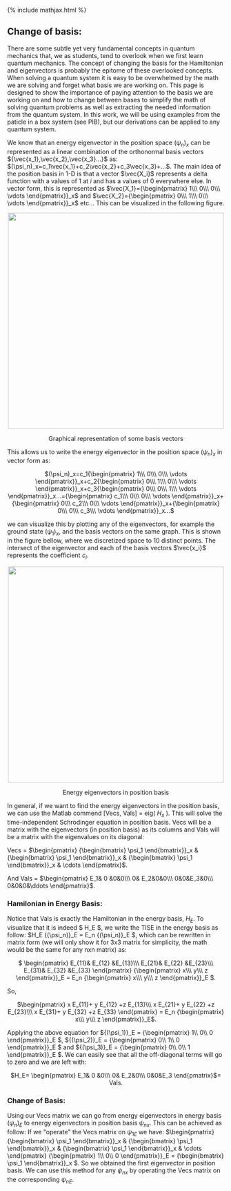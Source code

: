 {% include mathjax.html %}

## Change of basis:

There are some subtle yet very fundamental concepts in quantum mechanics that, we as students, tend to overlook when we first learn quantum mechanics. The concept of changing the basis for the Hamiltonian and eigenvectors is probably the epitome of these overlooked concepts. When solving a quantum system it is easy to be overwhelmed by the math we are solving and forget what basis we are working on. 
This page is designed to show the importance of paying attention to the basis we are working on and how to change between bases to simplify the math of solving quantum problems as well as extracting the needed information from the quantum system. In this work, we will be using examples from the paticle in a box system (see PIB), but our derivations can be applied to any quantum system.

We know that an energy eigenvector in the position space $(\psi_n)_x$ can be represented as a linear combination of the orthonormal basis vectors ${\vec{x_1},\vec{x_2},\vec{x_3}...}$ as: $(\psi_n)_x=c_1\vec{x_1}+c_2\vec{x_2}+c_3\vec{x_3}+...$.
The main idea of the position basis in 1-D is that a vector $\vec{X_i}$  represents a delta function with a values of $1$ at $i$ and has a values of $0$ everywhere else. In vector form, this is represented as $\vec{X_1}={\begin{pmatrix} 1\\\ 0\\\ 0\\\ \vdots \end{pmatrix}}_x$ and $\vec{X_2}={\begin{pmatrix} 0\\\ 1\\\ 0\\\ \vdots \end{pmatrix}}_x$ etc... This can be visualized in the following figure.

<p align="center">
  <img src="https://user-images.githubusercontent.com/35305574/35716147-d57ce0c8-07a4-11e8-95c0-6e951cf81814.jpg" width="500">
</p>
<p align="center"> Graphical representation of some basis vectors </p>

This allows us to write the energy eigenvector in the position space $(\psi_n)_x$ in vector form as:

<p align="center">
$(\psi_n)_x=c_1{\begin{pmatrix} 1\\\ 0\\\ 0\\\ \vdots \end{pmatrix}}_x+c_2{\begin{pmatrix} 0\\\ 1\\\ 0\\\ \vdots \end{pmatrix}}_x+c_3{\begin{pmatrix} 0\\\ 0\\\ 1\\\ \vdots \end{pmatrix}}_x...={\begin{pmatrix} c_1\\\ 0\\\ 0\\\ \vdots \end{pmatrix}}_x+{\begin{pmatrix} 0\\\ c_2\\\ 0\\\ \vdots \end{pmatrix}}_x+{\begin{pmatrix} 0\\\ 0\\\ c_3\\\ \vdots \end{pmatrix}}_x...$
</p>

we can visualize this by plotting any of the eigenvectors, for example the ground state $(\psi_1)_x$, and the basis vectors on the same graph. This is shown in the figure bellow, where we discretized space to 10 distinct points. The intersect of the eigenvector and each of the basis vectors $\vec{x_i}$ represents the coefficient $c_i$.

<p align="center">
  <img src="https://user-images.githubusercontent.com/35305574/35780329-9942a2b4-09a7-11e8-97b1-aeb6267c8684.jpg" width="500">
</p>
<p align="center"> Energy eigenvectors in position basis </p>

In general, if we want to find the energy eigenvectors in the position basis, we can use the Matlab commend [Vecs, Vals] = eig( $H_x$ ). This will solve the time-independent Schrodinger equation in position basis. 
Vecs will be a matrix with the eigenvectors (in position basis) as its columns and Vals will be a matrix with the eigenvalues on its diagonal:

Vecs = $\begin{pmatrix}
{\begin{bmatrix} \psi_1 \end{bmatrix}}_x &
{\begin{bmatrix} \psi_1 \end{bmatrix}}_x &
{\begin{bmatrix} \psi_1 \end{bmatrix}}_x &
\cdots
\end{pmatrix}$.

And Vals = $\begin{pmatrix}
E_1& 0 &0&0\\\
0& E_2&0&0\\\
0&0&E_3&0\\\ 
0&0&0&\ddots
\end{pmatrix}$.

### Hamilonian in Energy Basis:

Notice that Vals is exactly the Hamiltonian in the energy basis, $H_E$. To visualize that it is indeed $ H_E $, we write the TISE in the energy basis as follow:
$H_E {(\psi_n)}_E = E_n {(\psi_n)}_E $, which can be rewritten in matrix form (we will only show it for 3x3 matrix for simplicity, the math would be the same for any nxn matrix) as:

<p align="center"> $ \begin{pmatrix}
E_{11}& E_{12} &E_{13}\\\
E_{21}& E_{22} &E_{23}\\\
E_{31}& E_{32} &E_{33}
\end{pmatrix} {\begin{pmatrix} x\\\ y\\\ z \end{pmatrix}}_E = E_n {\begin{pmatrix} x\\\ y\\\ z \end{pmatrix}}_E $. </p>

So,
<p align="center"> $\begin{pmatrix}
x E_{11}+ y E_{12} +z E_{13}\\\
x E_{21}+ y E_{22} +z E_{23}\\\
x E_{31}+ y E_{32} +z E_{33}
\end{pmatrix} = E_n {\begin{pmatrix} x\\\ y\\\ z \end{pmatrix}}_E$. </p>

Applying the above equation for ${(\psi_1)}_E = {\begin{pmatrix} 1\\\ 0\\\ 0 \end{pmatrix}}_E $, ${(\psi_2)}_E = {\begin{pmatrix} 0\\\ 1\\\ 0 \end{pmatrix}}_E $ and ${(\psi_3)}_E = {\begin{pmatrix} 0\\\ 0\\\ 1 \end{pmatrix}}_E $. 
We can easily see that all the off-diagonal terms will go to zero and we are left with:

<p align="center"> $H_E=  \begin{pmatrix}
E_1& 0 &0\\\
0& E_2&0\\\
0&0&E_3
\end{pmatrix}$= Vals. </p>

### Change of Basis:

Using our Vecs matrix we can go from energy eigenvectors in energy basis ${(\psi_n)}_E$ to energy eigenvectors in position basis ${\psi_n}_x$. This can be achieved as follow:
If we "operate" the Vecs matrix on ${\psi_1}_E$ we have:
$\begin{pmatrix}
{\begin{bmatrix} \psi_1 \end{bmatrix}}_x &
{\begin{bmatrix} \psi_1 \end{bmatrix}}_x &
{\begin{bmatrix} \psi_1 \end{bmatrix}}_x &
\cdots
\end{pmatrix} {\begin{pmatrix} 1\\\ 0\\\ 0 \end{pmatrix}}_E = {\begin{bmatrix} \psi_1 \end{bmatrix}}_x $. So we obtained the first eigenvector in position basis. We can use this method for any ${\psi_n}_x$ by operating the Vecs matrix on the corresponding ${\psi_n}_E$. 




